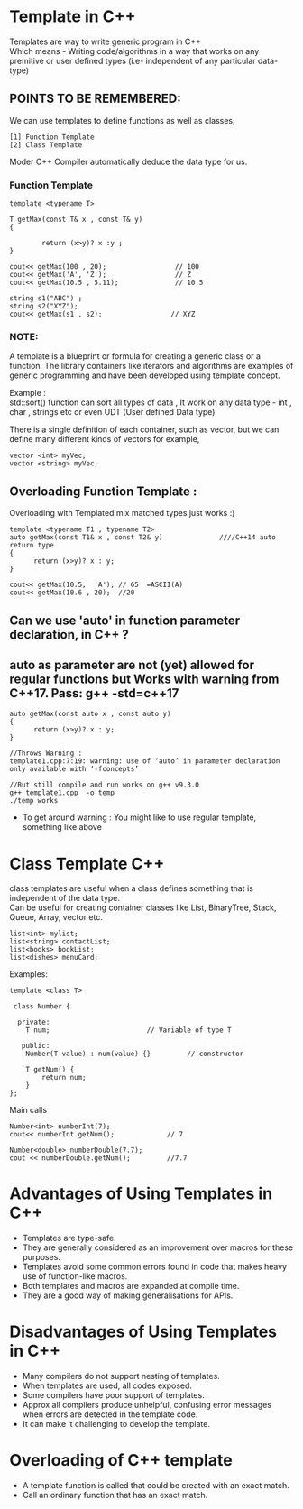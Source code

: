 # Template in C++

Templates are way to write generic program in C++  
Which means - Writing code/algorithms in a way that works on any premitive or user defined types (i.e- independent of any particular data-type)

## POINTS TO BE REMEMBERED:
We can use templates to define functions as well as classes,                                                 
  ```
  [1] Function Template                                                     
  [2] Class Template
  ```
Moder C++ Compiler automatically deduce the data type for us.


### Function Template

```
template <typename T>

T getMax(const T& x , const T& y)
{

        return (x>y)? x :y ;
}

cout<< getMax(100 , 20);                 // 100 
cout<< getMax('A', 'Z');                 // Z
cout<< getMax(10.5 , 5.11);              // 10.5

string s1("ABC") ;
string s2("XYZ");
cout<< getMax(s1 , s2);                 // XYZ

```  
### NOTE:  
A template is a blueprint or formula for creating a generic class or a function. 
The library containers like iterators and algorithms are examples of generic programming and have been developed using template concept.
  
  Example :                              
  std::sort() function can sort all types of data , It work on any data type - int , char , strings etc or even UDT (User defined Data type)

There is a single definition of each container, such as vector, 
but we can define many different kinds of vectors for example, 

```
vector <int> myVec;
vector <string> myVec; 
```
  
##  Overloading Function Template : 
Overloading with Templated mix matched types just works :)  

```
template <typename T1 , typename T2>
auto getMax(const T1& x , const T2& y)              ////C++14 auto return type
{
      return (x>y)? x : y;
}
```
```
cout<< getMax(10.5,  'A'); // 65  =ASCII(A) 
cout<< getMax(10.6 , 20);  //20
```

## Can we use 'auto' in function parameter declaration, in C++ ? 
## auto as parameter are not (yet) allowed for regular functions but Works with warning from C++17.  Pass:  g++ -std=c++17 

```
auto getMax(const auto x , const auto y)
{
      return (x>y)? x : y;
}

```
```
//Throws Warning :
template1.cpp:7:19: warning: use of ‘auto’ in parameter declaration only available with ‘-fconcepts’

//But still compile and run works on g++ v9.3.0 
g++ template1.cpp  -o temp
./temp works
```
* To get around warning : You might like to use regular template, something like above 



# Class Template C++

class templates are useful when a class defines something that is independent of the data type.             
Can be useful for creating container classes like List, BinaryTree, Stack, Queue, Array, vector etc. 

```
list<int> mylist;
list<string> contactList;
list<books> bookList;
list<dishes> menuCard;
```  
Examples:  

```
template <class T>

 class Number {
 
  private:
    T num;                        // Variable of type T

   public:
    Number(T value) : num(value) {}         // constructor

    T getNum() {
        return num;
    }
};
```

Main calls

```  
Number<int> numberInt(7);
cout<< numberInt.getNum();             // 7
  
Number<double> numberDouble(7.7);
cout << numberDouble.getNum();         //7.7
```  



# Advantages of Using Templates in C++
* Templates are type-safe.
* They are generally considered as an improvement over macros for these purposes.
* Templates avoid some common errors found in code that makes heavy use of function-like macros.
* Both templates and macros are expanded at compile time.
* They are a good way of making generalisations for APIs.

# Disadvantages of Using Templates in C++
* Many compilers do not support nesting of templates.
* When templates are used, all codes exposed.
* Some compilers have poor support of templates.
* Approx all compilers produce unhelpful, confusing error messages when errors are detected in the template code.
* It can make it challenging to develop the template.

# Overloading of C++ template
* A template function is called that could be created with an exact match.
* Call an ordinary function that has an exact match.
